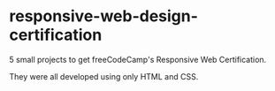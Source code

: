 # responsive-web-design-certification
5 small projects to get freeCodeCamp's Responsive Web Certification.

They were all developed using only HTML and CSS.
